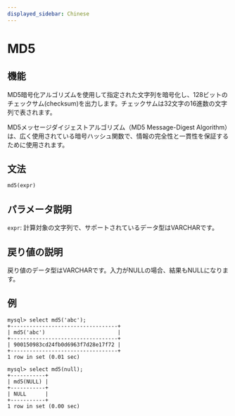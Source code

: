 ```yaml
---
displayed_sidebar: Chinese
---
```


# MD5

## 機能

MD5暗号化アルゴリズムを使用して指定された文字列を暗号化し、128ビットのチェックサム(checksum)を出力します。チェックサムは32文字の16進数の文字列で表されます。

MD5メッセージダイジェストアルゴリズム（MD5 Message-Digest Algorithm）は、広く使用されている暗号ハッシュ関数で、情報の完全性と一貫性を保証するために使用されます。

## 文法

```Haskell
md5(expr)
```

## パラメータ説明

`expr`: 計算対象の文字列で、サポートされているデータ型はVARCHARです。

## 戻り値の説明

戻り値のデータ型はVARCHARです。入力がNULLの場合、結果もNULLになります。

## 例

```Plain Text
mysql> select md5('abc');
+----------------------------------+
| md5('abc')                       |
+----------------------------------+
| 900150983cd24fb0d6963f7d28e17f72 |
+----------------------------------+
1 row in set (0.01 sec)

mysql> select md5(null);
+-----------+
| md5(NULL) |
+-----------+
| NULL      |
+-----------+
1 row in set (0.00 sec)
```
